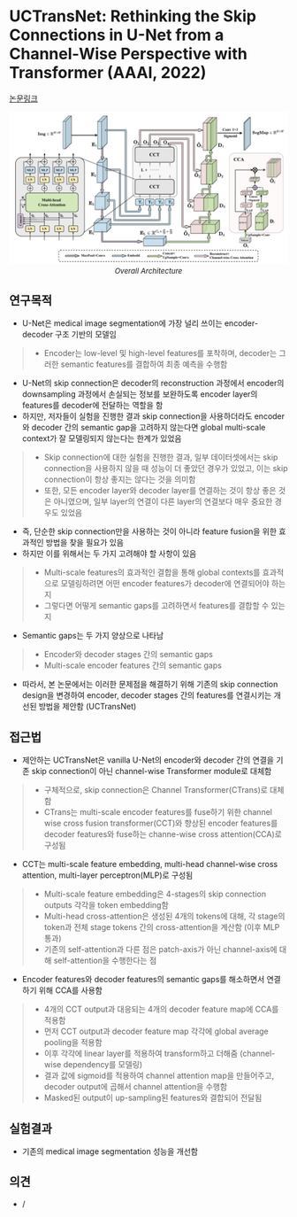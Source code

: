 # UCTransNet: Rethinking the Skip Connections in U-Net from a Channel-Wise Perspective with Transformer (AAAI, 2022)

[논문링크](https://ojs.aaai.org/index.php/AAAI/article/view/20144)

<p align="center">
    <img width="800" alt='fig1' src="./img/03_14_01.png?raw=true"></br>
    <em><font size=2>Overall Architecture</font></em>
</p>

## 연구목적
- U-Net은 medical image segmentation에 가장 널리 쓰이는 encoder-decoder 구조 기반의 모델임
> - Encoder는 low-level 및 high-level features를 포착하며, decoder는 그러한 semantic features를 결합하여 최종 예측을 수행함
- U-Net의 skip connection은 decoder의 reconstruction 과정에서 encoder의 downsampling 과정에서 손실되는 정보를 보완하도록 encoder layer의 features를 decoder에 전달하는 역할을 함
- 하지만, 저자들이 실험을 진행한 결과 skip connection을 사용하더라도 encoder와 decoder 간의 semantic gap을 고려하지 않는다면 global multi-scale context가 잘 모델링되지 않는다는 한계가 있었음
> - Skip connection에 대한 실험을 진행한 결과, 일부 데이터셋에서는 skip connection을 사용하지 않을 때 성능이 더 좋았던 경우가 있었고, 이는 skip connection이 항상 좋지는 않다는 것을 의미함
> - 또한, 모든 encoder layer와 decoder layer를 연결하는 것이 항상 좋은 것은 아니였으며, 일부 layer의 연결이 다른 layer의 연결보다 매우 중요한 경우도 있었음
- 즉, 단순한 skip connection만을 사용하는 것이 아니라 feature fusion을 위한 효과적인 방법을 찾을 필요가 있음
- 하지만 이를 위해서는 두 가지 고려해야 할 사항이 있음
> - Multi-scale features의 효과적인 결합을 통해 global contexts를 효과적으로 모델링하려면 어떤 encoder features가 decoder에 연결되어야 하는지
> - 그렇다면 어떻게 semantic gaps를 고려하면서 features를 결합할 수 있는지
- Semantic gaps는 두 가지 양상으로 나타남
> - Encoder와 decoder stages 간의 semantic gaps
> - Multi-scale encoder features 간의 semantic gaps
- 따라서, 본 논문에서는 이러한 문제점을 해결하기 위해 기존의 skip connection design을 변경하여 encoder, decoder stages 간의 features를 연결시키는 개선된 방법을 제안함 (UCTransNet)

## 접근법
- 제안하는 UCTransNet은 vanilla U-Net의 encoder와 decoder 간의 연결을 기존 skip connection이 아닌 channel-wise Transformer module로 대체함
> - 구체적으로, skip connection은 Channel Transformer(CTrans)로 대체함
> - CTrans는 multi-scale encoder features를 fuse하기 위한 channel wise cross fusion transformer(CCT)와 향상된 encoder features를 decoder features와 fuse하는 channe-wise cross attention(CCA)로 구성됨 
- CCT는 multi-scale feature embedding, multi-head channel-wise cross attention, multi-layer perceptron(MLP)로 구성됨
> - Multi-scale feature embedding은 4-stages의 skip connection outputs 각각을 token embedding함
> - Multi-head cross-attention은 생성된 4개의 tokens에 대해, 각 stage의 token과 전체 stage tokens 간의 cross-attention을 계산함 (이후 MLP 통과)
> - 기존의 self-attention과 다른 점은 patch-axis가 아닌 channel-axis에 대해 self-attention을 수행한다는 점
- Encoder features와 decoder features의 semantic gaps를 해소하면서 연결하기 위해 CCA를 사용함
> - 4개의 CCT output과 대응되는 4개의 decoder feature map에 CCA를 적용함
> - 먼저 CCT output과 decoder feature map 각각에 global average pooling을 적용함
> - 이후 각각에 linear layer를 적용하여 transform하고 더해줌 (channel-wise dependency를 모델링)
> - 결과 값에 sigmoid를 적용하여 channel attention map을 만들어주고, decoder output에 곱해서 channel attention을 수행함
> - Masked된 output이 up-sampling된 features와 결합되어 전달됨

## 실험결과
- 기존의 medical image segmentation 성능을 개선함

## 의견
- /